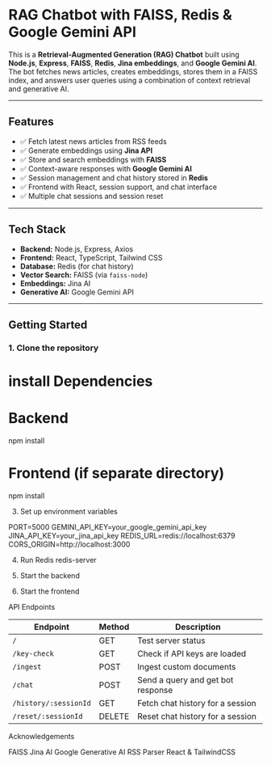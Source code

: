 # RAG Chatbot with FAISS, Redis & Google Gemini API

This is a **Retrieval-Augmented Generation (RAG) Chatbot** built using **Node.js**, **Express**, **FAISS**, **Redis**, **Jina embeddings**, and **Google Gemini AI**. The bot fetches news articles, creates embeddings, stores them in a FAISS index, and answers user queries using a combination of context retrieval and generative AI.

---

## Features

- ✅ Fetch latest news articles from RSS feeds
- ✅ Generate embeddings using **Jina API**
- ✅ Store and search embeddings with **FAISS**
- ✅ Context-aware responses with **Google Gemini AI**
- ✅ Session management and chat history stored in **Redis**
- ✅ Frontend with React, session support, and chat interface
- ✅ Multiple chat sessions and session reset

---

## Tech Stack

- **Backend:** Node.js, Express, Axios  
- **Frontend:** React, TypeScript, Tailwind CSS  
- **Database:** Redis (for chat history)  
- **Vector Search:** FAISS (via `faiss-node`)  
- **Embeddings:** Jina AI  
- **Generative AI:** Google Gemini API  

---

## Getting Started

### 1. Clone the repository

# install Dependencies

# Backend
npm install

# Frontend (if separate directory)
npm install


3. Set up environment variables

PORT=5000
GEMINI_API_KEY=your_google_gemini_api_key
JINA_API_KEY=your_jina_api_key
REDIS_URL=redis://localhost:6379
CORS_ORIGIN=http://localhost:3000

4. Run Redis
redis-server

5. Start the backend
6. Start the frontend

API Endpoints

| Endpoint              | Method | Description                       |
| --------------------- | ------ | --------------------------------- |
| `/`                   | GET    | Test server status                |
| `/key-check`          | GET    | Check if API keys are loaded      |
| `/ingest`             | POST   | Ingest custom documents           |
| `/chat`               | POST   | Send a query and get bot response |
| `/history/:sessionId` | GET    | Fetch chat history for a session  |
| `/reset/:sessionId`   | DELETE | Reset chat history for a session  |


Acknowledgements

FAISS
Jina AI
Google Generative AI
RSS Parser
React & TailwindCSS

